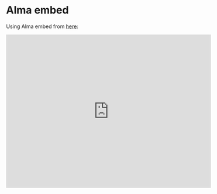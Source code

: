 # Alma embed

Using Alma embed from [here](https://librarysearch.cardiff.ac.uk/permalink/44WHELF_CAR/1fseqj3/alma9911998378302420):

<script>
    document.domain = "cardiff.ac.uk";
</script>

<iframe src="https://librarysearch.cardiff.ac.uk/view/UniversalViewer/44WHELF_CAR/12206137520002420?updateStatistics=false&c=0&m=0&s=0&cv=0&config=&locales=en-GB:English (GB),cy-GB:Cymraeg,fr-FR:Français (FR),pl-PL:Polski,sv-SE:Svenska,xx-XX:English (GB) (xx-XX)&xywh=-1625,-308,6859,6155&r=0" width="560" height="420" allowfullscreen frameborder="0"></iframe>
